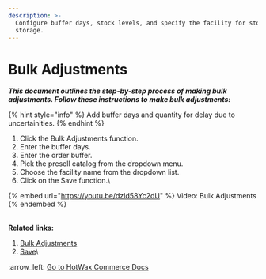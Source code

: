 ```yaml
---
description: >-
  Configure buffer days, stock levels, and specify the facility for stock
  storage.
---
```


# Bulk Adjustments

_**This document outlines the step-by-step process of making bulk adjustments. Follow these instructions to make bulk adjustments:**_

{% hint style="info" %}
Add buffer days and quantity for delay due to uncertainities.
{% endhint %}

1. Click the Bulk Adjustments function.
2. Enter the buffer days.
3. Enter the order buffer.
4. Pick the presell catalog from the dropdown menu.
5. Choose the facility name from the dropdown list.
6. Click on the Save function.\


{% embed url="https://youtu.be/dzId58Yc2dU" %}
Video: Bulk Adjustments
{% endembed %}

\
**Related links:**

1. [Bulk Adjustments](broken-reference)
2. [Save](broken-reference)\


&#x20;:arrow\_left: [Go to HotWax Commerce Docs](http://127.0.0.1:5000/o/l53nGvPQLhOHrKCP9HTG/s/TefRnbhmBjhScpq172vl/)
